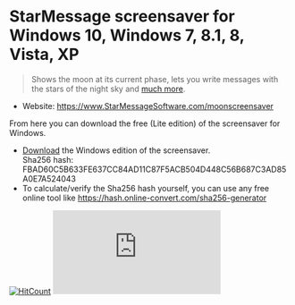 # StarMessage screensaver for Windows 10, Windows 7, 8.1, 8, Vista, XP

> Shows the moon at its current phase, lets you write messages with the stars of the night sky and [much more](https://github.com/starmessage/StarMessage-screensaver).

- Website: https://www.StarMessageSoftware.com/moonscreensaver

From here you can download the free (Lite edition) of the screensaver for Windows.  
- [Download](/starmessage/StarMessage-screensaver/raw/master/Windows%20screensaver%20download/self-signed-version/starmessage-setup.exe) the Windows edition of the screensaver.  
Sha256 hash: FBAD60C5B633FE637CC84AD11C87F5ACB504D448C56B687C3AD85A0E7A524043
- To calculate/verify the Sha256 hash yourself, you can use any free online tool like https://hash.online-convert.com/sha256-generator

[![HitCount](http://hits.dwyl.io/starmessage/badges.svg)](https://www.starmessagesoftware.com/moonscreensaver)
[![Analytics](https://ga-beacon.appspot.com/UA-385839-11/github.com/starmessage/StarMessage-screensaver/tree/master/Windows%20screensaver%20download/readme.md)](https://GitHub.com/starmessage/StarMessage-screensaver/tree/master/Windows%20screensaver%20download)
